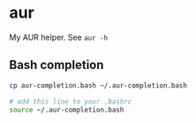 # aur

My AUR helper. See `aur -h`

## Bash completion

```sh
cp aur-completion.bash ~/.aur-completion.bash

# add this line to your .bashrc
source ~/.aur-completion.bash
```

